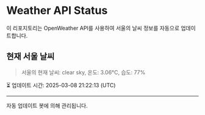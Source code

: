 
# Weather API Status

이 리포지토리는 OpenWeather API를 사용하여 서울의 날씨 정보를 자동으로 업데이트합니다.

## 현재 서울 날씨
> 서울의 현재 날씨: clear sky, 온도: 3.06°C, 습도: 77%

⏳ 업데이트 시간: 2025-03-08 21:22:13 (UTC)

---
자동 업데이트 봇에 의해 관리됩니다.
